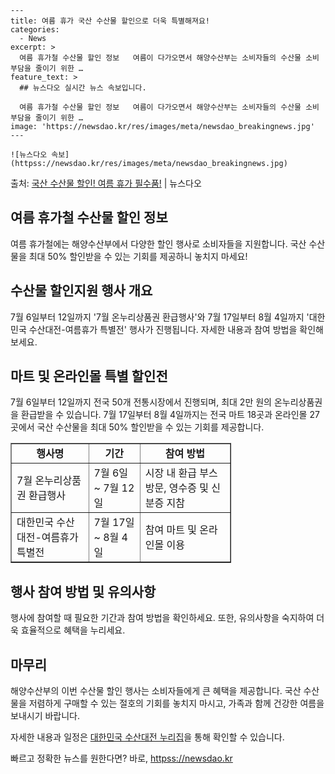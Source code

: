     ---
    title: 여름 휴가 국산 수산물 할인으로 더욱 특별해져요!
    categories:
      - News
    excerpt: >
      여름 휴가철 수산물 할인 정보   여름이 다가오면서 해양수산부는 소비자들의 수산물 소비 부담을 줄이기 위한 …
    feature_text: >
      ## 뉴스다오 실시간 뉴스 속보입니다.
    
      여름 휴가철 수산물 할인 정보   여름이 다가오면서 해양수산부는 소비자들의 수산물 소비 부담을 줄이기 위한 …
    image: 'https://newsdao.kr/res/images/meta/newsdao_breakingnews.jpg'
    ---
    
    ![뉴스다오 속보](httpss://newsdao.kr/res/images/meta/newsdao_breakingnews.jpg)

<p>출처: <a href="httpss://newsdao.kr/4647" rel="dofollow">국산 수산물 할인! 여름 휴가 필수품!</a> | 뉴스다오</p>

<h2 data-ke-size="size26">여름 휴가철 수산물 할인 정보</h2>
<p data-ke-size="size16">여름 휴가철에는 해양수산부에서 다양한 할인 행사로 소비자들을 지원합니다. 국산 수산물을 최대 50% 할인받을 수 있는 기회를 제공하니 놓치지 마세요!</p>

<h2 data-ke-size="size24">수산물 할인지원 행사 개요</h2>
<p data-ke-size="size16">7월 6일부터 12일까지 '7월 온누리상품권 환급행사'와 7월 17일부터 8월 4일까지 '대한민국 수산대전-여름휴가 특별전' 행사가 진행됩니다. 자세한 내용과 참여 방법을 확인해보세요.</p>

<h2 data-ke-size="size24">마트 및 온라인몰 특별 할인전</h2>
<p data-ke-size="size16">7월 6일부터 12일까지 전국 50개 전통시장에서 진행되며, 최대 2만 원의 온누리상품권을 환급받을 수 있습니다. 7월 17일부터 8월 4일까지는 전국 마트 18곳과 온라인몰 27곳에서 국산 수산물을 최대 50% 할인받을 수 있는 기회를 제공합니다.</p>

<table style="width: 70%;" border="1">
<tbody>
<tr>
<td style="text-align: center; height: 17px;"><b>행사명</b></td>
<td style="text-align: center; height: 17px;"><b>기간</b></td>
<td style="text-align: center; height: 17px;"><b>참여 방법</b></td>
</tr>
<tr>
<td style="text-align: left; height: 17px;">7월 온누리상품권 환급행사</td>
<td style="text-align: left; height: 17px;">7월 6일 ~ 7월 12일</td>
<td style="text-align: left; height: 17px;">시장 내 환급 부스 방문, 영수증 및 신분증 지참</td>
</tr>
<tr>
<td style="text-align: left; height: 17px;">대한민국 수산대전-여름휴가 특별전</td>
<td style="text-align: left; height: 17px;">7월 17일 ~ 8월 4일</td>
<td style="text-align: left; height: 17px;">참여 마트 및 온라인몰 이용</td>
</tr>
</tbody>
</table>

<h2 data-ke-size="size24">행사 참여 방법 및 유의사항</h2>
<p data-ke-size="size16">행사에 참여할 때 필요한 기간과 참여 방법을 확인하세요. 또한, 유의사항을 숙지하여 더욱 효율적으로 혜택을 누리세요.</p>

<h2 data-ke-size="size24">마무리</h2>
<p data-ke-size="size16">해양수산부의 이번 수산물 할인 행사는 소비자들에게 큰 혜택을 제공합니다. 국산 수산물을 저렴하게 구매할 수 있는 절호의 기회를 놓치지 마시고, 가족과 함께 건강한 여름을 보내시기 바랍니다.</p>
<p data-ke-size="size16">자세한 내용과 일정은 <a href="httpss://newsdao.kr/4647">대한민국 수산대전 누리집</a>을 통해 확인할 수 있습니다.</p> 

빠르고 정확한 뉴스를 원한다면? 바로, <a href="httpss://newsdao.kr" rel="dofollow">httpss://newsdao.kr</a>


    